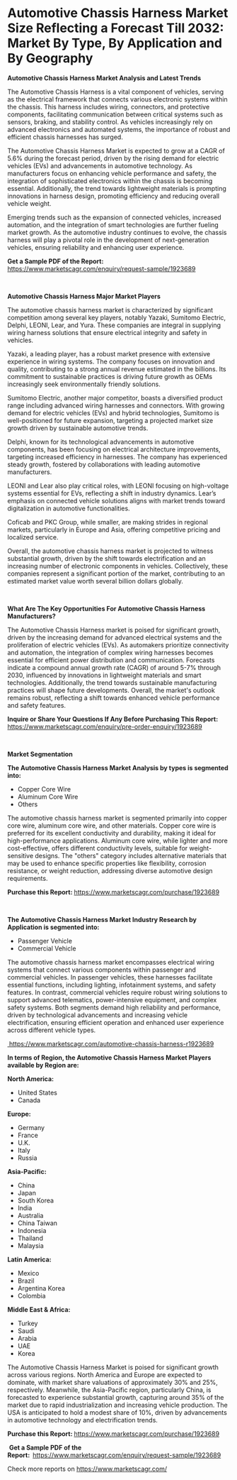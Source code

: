 <p><h1>Automotive Chassis Harness Market Size Reflecting a Forecast Till 2032: Market By Type, By Application and By Geography</h1></p><p><strong>Automotive Chassis Harness Market Analysis and Latest Trends</strong></p>
<p><p>The Automotive Chassis Harness is a vital component of vehicles, serving as the electrical framework that connects various electronic systems within the chassis. This harness includes wiring, connectors, and protective components, facilitating communication between critical systems such as sensors, braking, and stability control. As vehicles increasingly rely on advanced electronics and automated systems, the importance of robust and efficient chassis harnesses has surged.</p><p>The Automotive Chassis Harness Market is expected to grow at a CAGR of 5.6% during the forecast period, driven by the rising demand for electric vehicles (EVs) and advancements in automotive technology. As manufacturers focus on enhancing vehicle performance and safety, the integration of sophisticated electronics within the chassis is becoming essential. Additionally, the trend towards lightweight materials is prompting innovations in harness design, promoting efficiency and reducing overall vehicle weight.</p><p>Emerging trends such as the expansion of connected vehicles, increased automation, and the integration of smart technologies are further fueling market growth. As the automotive industry continues to evolve, the chassis harness will play a pivotal role in the development of next-generation vehicles, ensuring reliability and enhancing user experience.</p></p>
<p><strong>Get a Sample PDF of the Report:&nbsp;</strong> <a href="https://www.marketscagr.com/enquiry/request-sample/1923689?utm_campaign=2476&utm_medium=2&utm_source=Github&utm_content=ia&utm_term=28032025&utm_id=automotive-chassis-harness">https://www.marketscagr.com/enquiry/request-sample/1923689</a></p>
<p>&nbsp;</p>
<p><strong>Automotive Chassis Harness Major Market Players</strong></p>
<p><p>The automotive chassis harness market is characterized by significant competition among several key players, notably Yazaki, Sumitomo Electric, Delphi, LEONI, Lear, and Yura. These companies are integral in supplying wiring harness solutions that ensure electrical integrity and safety in vehicles.</p><p>Yazaki, a leading player, has a robust market presence with extensive experience in wiring systems. The company focuses on innovation and quality, contributing to a strong annual revenue estimated in the billions. Its commitment to sustainable practices is driving future growth as OEMs increasingly seek environmentally friendly solutions.</p><p>Sumitomo Electric, another major competitor, boasts a diversified product range including advanced wiring harnesses and connectors. With growing demand for electric vehicles (EVs) and hybrid technologies, Sumitomo is well-positioned for future expansion, targeting a projected market size growth driven by sustainable automotive trends.</p><p>Delphi, known for its technological advancements in automotive components, has been focusing on electrical architecture improvements, targeting increased efficiency in harnesses. The company has experienced steady growth, fostered by collaborations with leading automotive manufacturers.</p><p>LEONI and Lear also play critical roles, with LEONI focusing on high-voltage systems essential for EVs, reflecting a shift in industry dynamics. Lear’s emphasis on connected vehicle solutions aligns with market trends toward digitalization in automotive functionalities.</p><p>Coficab and PKC Group, while smaller, are making strides in regional markets, particularly in Europe and Asia, offering competitive pricing and localized service. </p><p>Overall, the automotive chassis harness market is projected to witness substantial growth, driven by the shift towards electrification and an increasing number of electronic components in vehicles. Collectively, these companies represent a significant portion of the market, contributing to an estimated market value worth several billion dollars globally.</p></p>
<p>&nbsp;</p>
<p><strong>What Are The Key Opportunities For Automotive Chassis Harness Manufacturers?</strong></p>
<p><p>The Automotive Chassis Harness market is poised for significant growth, driven by the increasing demand for advanced electrical systems and the proliferation of electric vehicles (EVs). As automakers prioritize connectivity and automation, the integration of complex wiring harnesses becomes essential for efficient power distribution and communication. Forecasts indicate a compound annual growth rate (CAGR) of around 5-7% through 2030, influenced by innovations in lightweight materials and smart technologies. Additionally, the trend towards sustainable manufacturing practices will shape future developments. Overall, the market's outlook remains robust, reflecting a shift towards enhanced vehicle performance and safety features.</p></p>
<p><strong>Inquire or Share Your Questions If Any Before Purchasing This Report:</strong> <a href="https://www.marketscagr.com/enquiry/pre-order-enquiry/1923689?utm_campaign=2476&utm_medium=2&utm_source=Github&utm_content=ia&utm_term=28032025&utm_id=automotive-chassis-harness">https://www.marketscagr.com/enquiry/pre-order-enquiry/1923689</a></p>
<p>&nbsp;</p>
<p><strong>Market Segmentation</strong></p>
<p><strong>The Automotive Chassis Harness Market Analysis by types is segmented into:</strong></p>
<p><ul><li>Copper Core Wire</li><li>Aluminum Core Wire</li><li>Others</li></ul></p>
<p><p>The automotive chassis harness market is segmented primarily into copper core wire, aluminum core wire, and other materials. Copper core wire is preferred for its excellent conductivity and durability, making it ideal for high-performance applications. Aluminum core wire, while lighter and more cost-effective, offers different conductivity levels, suitable for weight-sensitive designs. The "others" category includes alternative materials that may be used to enhance specific properties like flexibility, corrosion resistance, or weight reduction, addressing diverse automotive design requirements.</p></p>
<p><strong>Purchase this Report:&nbsp;</strong><a href="https://www.marketscagr.com/purchase/1923689?utm_campaign=2476&utm_medium=2&utm_source=Github&utm_content=ia&utm_term=28032025&utm_id=automotive-chassis-harness">https://www.marketscagr.com/purchase/1923689</a></p>
<p>&nbsp;</p>
<p><strong>The Automotive Chassis Harness Market Industry Research by Application is segmented into:</strong></p>
<p><ul><li>Passenger Vehicle</li><li>Commercial Vehicle</li></ul></p>
<p><p>The automotive chassis harness market encompasses electrical wiring systems that connect various components within passenger and commercial vehicles. In passenger vehicles, these harnesses facilitate essential functions, including lighting, infotainment systems, and safety features. In contrast, commercial vehicles require robust wiring solutions to support advanced telematics, power-intensive equipment, and complex safety systems. Both segments demand high reliability and performance, driven by technological advancements and increasing vehicle electrification, ensuring efficient operation and enhanced user experience across different vehicle types.</p></p>
<p><a href="https://www.marketscagr.com/automotive-chassis-harness-r1923689?utm_campaign=2476&utm_medium=2&utm_source=Github&utm_content=ia&utm_term=28032025&utm_id=automotive-chassis-harness">&nbsp;https://www.marketscagr.com/automotive-chassis-harness-r1923689</a></p>
<p><strong>In terms of Region, the Automotive Chassis Harness Market Players available by Region are:</strong></p>
<p>
    <p> <strong> North America: </strong>
        <ul>
            <li>United States</li>
            <li>Canada</li>
        </ul>
        </p> 
    <p> <strong> Europe: </strong>
        <ul>
            <li>Germany</li>
            <li>France</li>
            <li>U.K.</li>
            <li>Italy</li>
            <li>Russia</li>
        </ul>
        </p> 
    <p> <strong> Asia-Pacific: </strong>
        <ul>
            <li>China</li>
            <li>Japan</li>
            <li>South Korea</li>
            <li>India</li>
            <li>Australia</li>
            <li>China Taiwan</li>
            <li>Indonesia</li>
            <li>Thailand</li>
            <li>Malaysia</li>
        </ul>
        </p> 
    <p> <strong> Latin America: </strong>
        <ul>
            <li>Mexico</li>
            <li>Brazil</li>
            <li>Argentina Korea</li>
            <li>Colombia</li>
        </ul>
        </p> 
    <p> <strong> Middle East & Africa: </strong>
        <ul>
            <li>Turkey</li>
            <li>Saudi</li>
            <li>Arabia</li>
            <li>UAE</li>
            <li>Korea</li>
        </ul>
    </p>
    </p>
<p><p>The Automotive Chassis Harness Market is poised for significant growth across various regions. North America and Europe are expected to dominate, with market share valuations of approximately 30% and 25%, respectively. Meanwhile, the Asia-Pacific region, particularly China, is forecasted to experience substantial growth, capturing around 35% of the market due to rapid industrialization and increasing vehicle production. The USA is anticipated to hold a modest share of 10%, driven by advancements in automotive technology and electrification trends.</p></p>
<p><strong>Purchase this Report: </strong><a href="https://www.marketscagr.com/purchase/1923689?utm_campaign=2476&utm_medium=2&utm_source=Github&utm_content=ia&utm_term=28032025&utm_id=automotive-chassis-harness">https://www.marketscagr.com/purchase/1923689</a></p>
<p>&nbsp;<strong>Get a Sample PDF of the Report:&nbsp;&nbsp;</strong><a href="https://www.marketscagr.com/enquiry/request-sample/1923689?utm_campaign=2476&utm_medium=2&utm_source=Github&utm_content=ia&utm_term=28032025&utm_id=automotive-chassis-harness">https://www.marketscagr.com/enquiry/request-sample/1923689</a></p>
<p><strong></strong></p>
<p>Check more reports on <a href="https://www.marketscagr.com/?utm_campaign=2476&utm_medium=2&utm_source=Github&utm_content=ia&utm_term=28032025&utm_id=automotive-chassis-harness">https://www.marketscagr.com/</a></p>